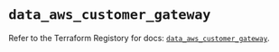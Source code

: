 # `data_aws_customer_gateway`

Refer to the Terraform Registory for docs: [`data_aws_customer_gateway`](https://www.terraform.io/docs/providers/aws/d/customer_gateway).
